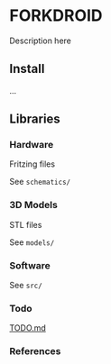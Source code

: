 # FORKDROID

Description here

## Install

...

## Libraries

### Hardware

Fritzing files

See `schematics/`

### 3D Models

STL files

See `models/`

### Software

See `src/`

### Todo

[TODO.md](https://github.com/NIU1600415/rlp_forkdroid/blob/main/TODO.md)

### References
